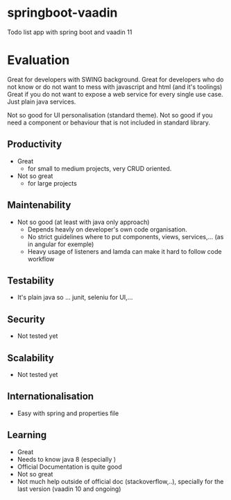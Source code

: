 # springboot-vaadin
Todo list app with spring boot and vaadin 11

# Evaluation
Great for developers with SWING background.
Great for developers who do not know or do not want to mess with javascript and html (and it's toolings)
Great if you do not want to expose a web service for every single use case. Just plain java services.

Not so good for UI personalisation (standard theme).
Not so good if you need a component or behaviour that is not included in standard library. 

## Productivity
- Great
  - for small to medium projects, very CRUD oriented.
- Not so great
   - for large projects
   
## Maintenability
 - Not so good (at least with java only approach)
   - Depends heavly on developer's own code organisation.
   - No strict guidelines where to put components, views, services,... (as in angular for exemple)
   - Heavy usage of listeners and lamda can make it hard to follow code workflow
## Testability
 -  It's plain java so ... junit, seleniu for UI,...
 
## Security
 - Not tested yet

## Scalability
 - Not tested yet
 
## Internationalisation
 - Easy with spring and properties file

## Learning

 - Great
  - Needs to know java 8 (especially )
  - Official Documentation is quite good 
 - Not so great
  - Not much help outside of official doc (stackoverflow,..), specially for the last version (vaadin 10 and ongoing) 
